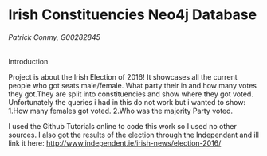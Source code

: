 # Irish Constituencies Neo4j Database
###### Patrick Conmy, G00282845

## 
Introduction

Project is about the Irish Election of 2016!
It showcases all the current people who got seats male/female. 
What party their in and how many votes they got.They are split into constituencies and show where they got voted.
Unfortunately the queries i had in this do not work but i wanted to show:
1.How many females got voted.
2.Who was the majority Party voted.

I used the Github Tutorials online to code this work so I used no other sources.
I also got the results of the election  through the Independant and ill link it here:
http://www.independent.ie/irish-news/election-2016/
